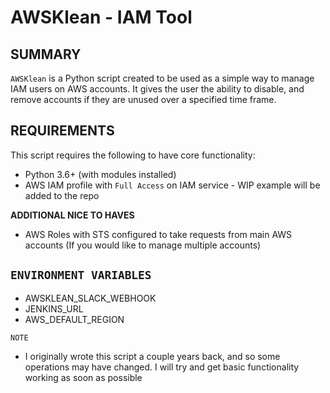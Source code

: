 # AWSKlean - IAM Tool

## SUMMARY
`AWSKlean` is a Python script created to be used as a simple way to manage IAM users on AWS accounts.
It gives the user the ability to disable,  and remove accounts if they are unused over a specified time frame. 

## REQUIREMENTS
This script requires the following to have core functionality:
* Python 3.6+ (with modules installed)
* AWS IAM profile with `Full Access` on IAM service - WIP example will be added to the repo

**ADDITIONAL NICE TO HAVES**
* AWS Roles with STS configured to take requests from main AWS accounts (If you would like to manage multiple accounts)

## `ENVIRONMENT VARIABLES`
* AWSKLEAN_SLACK_WEBHOOK
* JENKINS_URL
* AWS_DEFAULT_REGION


`NOTE`
* I originally wrote this script a couple years back, and so some operations may have changed. I will try and get basic functionality working as soon as possible